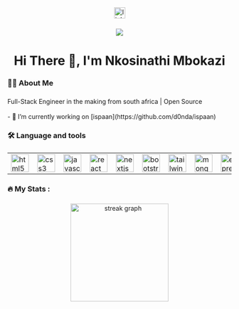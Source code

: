 <div align="center">
  <a href="https://www.linkedin.com/in/nkosinathimbokazi" target="_blank">
    <img src="https://img.shields.io/static/v1?message=LinkedIn&logo=linkedin&label=&color=0077B5&logoColor=white&labelColor=&style=for-the-badge" height="25" alt="linkedin logo"  />
  </a>
</div>

###

<div align="center">
  <img src="https://visitor-badge.laobi.icu/badge?page_id=d0nda.d0nda&"  />
</div>

###

<h1 align="center">Hi There 👋, I'm Nkosinathi Mbokazi</h1>

###

<h3 align="left">👩‍💻  About Me</h3>

###

<p align="left">Full-Stack Engineer in the making from south africa | Open Source<br><br>- 🔭 I’m currently working on [ispaan](https://github.com/d0nda/ispaan) <br>

###

<h3 align="left">🛠 Language and tools</h3>

###


<div align="center">
  <table>
  <tr>
    <td valign="top"><img align="left" width="40" height="40" src="https://cdn.jsdelivr.net/gh/devicons/devicon/icons/html5/html5-original.svg" alt="html5 logo"/></td>
    <td valign="top"><img align="left" width="40" height="40" src="https://cdn.jsdelivr.net/gh/devicons/devicon/icons/css3/css3-original.svg"  alt="css3 logo"/></td>
    <td valign="top"><img align="left" width="40" height="40" src="https://cdn.jsdelivr.net/gh/devicons/devicon/icons/javascript/javascript-original.svg" alt="javascript logo"/></td>
    <td valign="top"><img align="left" width="40" height="40" src="https://cdn.jsdelivr.net/gh/devicons/devicon/icons/react/react-original.svg" alt="react logo"/></td>
    <td valign="top"><img align="left" width="40" height="40" src="https://cdn.jsdelivr.net/gh/devicons/devicon/icons/nextjs/nextjs-original.svg" alt="nextjs logo"/></td>
    <td valign="top"><img align="left" width="40" height="40" src="https://cdn.jsdelivr.net/gh/devicons/devicon/icons/bootstrap/bootstrap-original.svg" alt="bootstrap logo"/></td>
    <td valign="top"><img align="left" width="40" height="40" src="https://cdn.jsdelivr.net/gh/devicons/devicon/icons/tailwindcss/tailwindcss-original-wordmark.svg" alt="tailwindcss logo"/></td>
    <td valign="top"><img align="left" width="40" height="40" src="https://cdn.jsdelivr.net/gh/devicons/devicon/icons/mongodb/mongodb-original.svg" alt="mongodb logo"/></td>
    <td valign="top"><img align="left" width="40" height="40" src="https://cdn.jsdelivr.net/gh/devicons/devicon/icons/express/express-original.svg" alt="express logo"/></td>
    <td valign="top"><img align="left" width="40" height="40" src="https://cdn.jsdelivr.net/gh/devicons/devicon/icons/nodejs/nodejs-original.svg" alt="nodejs logo"/></td>
    <td valign="top"><img align="left" width="40" height="40" src="https://cdn.jsdelivr.net/gh/devicons/devicon/icons/git/git-original.svg" alt="git logo"/></td>
    <td valign="top"><img align="left" width="40" height="40" src="https://cdn.jsdelivr.net/gh/devicons/devicon/icons/github/github-original.svg" alt="github logo"/></td>
  </tr>
</table>
</div>


###

<h3 align="left">🔥   My Stats :</h3>

###

<div align="center">
  <img src="https://streak-stats.demolab.com?user=d0nda&locale=en&mode=daily&theme=dark&hide_border=false&border_radius=5&order=3" height="220" alt="streak graph"/>
</div>

###

